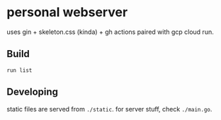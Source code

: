 # personal webserver

uses gin + skeleton.css (kinda) + gh actions paired with gcp cloud run.

## Build

`run list`

## Developing

static files are served from `./static`. for server stuff, check `./main.go`.
